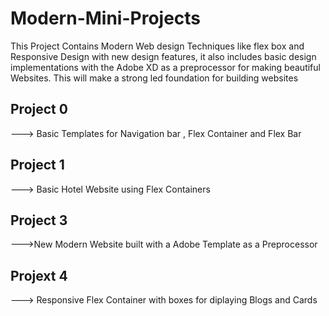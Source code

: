 # Modern-Mini-Projects
This Project Contains Modern Web design Techniques like flex box and Responsive Design with new design features, it also includes
basic design implementations with the Adobe XD as a preprocessor for making beautiful Websites. This will make a strong led
foundation for building websites


## Project 0

---> Basic Templates for Navigation bar , Flex Container and Flex Bar

## Project 1

---> Basic Hotel Website using Flex Containers

## Project 3

--->New Modern Website built with a Adobe Template as a Preprocessor

## Projext 4

---> Responsive Flex Container with boxes for diplaying Blogs and Cards
